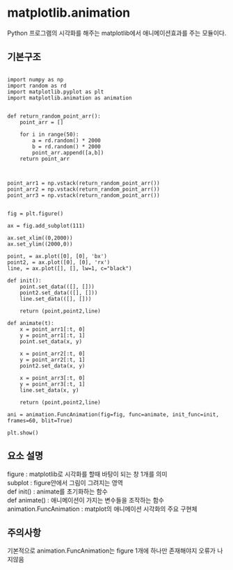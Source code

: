 # matplotlib.animation
Python 프로그램의 시각화를 해주는 matplotlib에서 애니메이션효과를 주는 모듈이다.

## 기본구조
<pre><code>
import numpy as np
import random as rd
import matplotlib.pyplot as plt
import matplotlib.animation as animation


def return_random_point_arr():
    point_arr = []
    
    for i in range(50):
        a = rd.random() * 2000
        b = rd.random() * 2000
        point_arr.append([a,b])
    return point_arr



point_arr1 = np.vstack(return_random_point_arr())
point_arr2 = np.vstack(return_random_point_arr())
point_arr3 = np.vstack(return_random_point_arr())


fig = plt.figure()

ax = fig.add_subplot(111)

ax.set_xlim((0,2000))
ax.set_ylim((2000,0))

point, = ax.plot([0], [0], 'bx')
point2, = ax.plot([0], [0], 'rx')
line, = ax.plot([], [], lw=1, c="black")

def init():
    point.set_data(([], []))
    point2.set_data(([], []))
    line.set_data(([], []))
    
    return (point,point2,line)

def animate(t):
    x = point_arr1[:t, 0]
    y = point_arr1[:t, 1]
    point.set_data(x, y)
    
    x = point_arr2[:t, 0]
    y = point_arr2[:t, 1]
    point2.set_data(x, y)
    
    x = point_arr3[:t, 0]
    y = point_arr3[:t, 1]
    line.set_data(x, y)
    
    return (point,point2,line)

ani = animation.FuncAnimation(fig=fig, func=animate, init_func=init, frames=60, blit=True)

plt.show()
</code></pre>

## 요소 설명
figure : matplotlib로 시각화를 할때 바탕이 되는 창 1개를 의미  
subplot : figure안에서 그림이 그려지는 영역  
def init() : animate를 초기화하는 함수  
def animate() : 애니메이션이 가지는 변수들을 조작하는 함수  
animation.FuncAnimation : matplot의 애니메이션 시각화의 주요 구현체

## 주의사항
기본적으로 animation.FuncAnimation는 figure 1개에 하나만 존재해야지 오류가 나지않음
